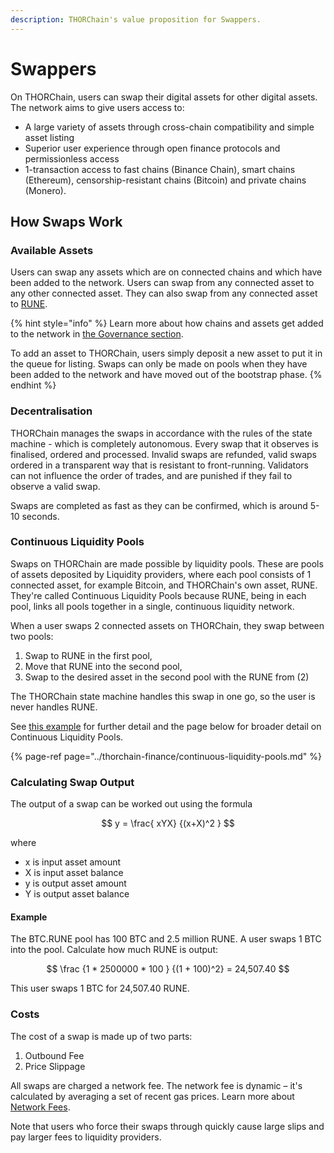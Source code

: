 ```yaml
---
description: THORChain's value proposition for Swappers.
---
```


# Swappers

On THORChain, users can swap their digital assets for other digital assets. The network aims to give users access to:

* A large variety of assets through cross-chain compatibility and simple asset listing
* Superior user experience through open finance protocols and permissionless access
* 1-transaction access to fast chains \(Binance Chain\), smart chains \(Ethereum\), censorship-resistant chains \(Bitcoin\) and private chains \(Monero\).

## How Swaps Work

### Available Assets

Users can swap any assets which are on connected chains and which have been added to the network. Users can swap from any connected asset to any other connected asset. They can also swap from any connected asset to [RUNE](../rune.md).

{% hint style="info" %}
Learn more about how chains and assets get added to the network in [the Governance section](../how-it-works/governance.md).

To add an asset to THORChain, users simply deposit a new asset to put it in the queue for listing. Swaps can only be made on pools when they have been added to the network and have moved out of the bootstrap phase.
{% endhint %}

### Decentralisation

THORChain manages the swaps in accordance with the rules of the state machine - which is completely autonomous. Every swap that it observes is finalised, ordered and processed. Invalid swaps are refunded, valid swaps ordered in a transparent way that is resistant to front-running. Validators can not influence the order of trades, and are punished if they fail to observe a valid swap.

Swaps are completed as fast as they can be confirmed, which is around 5-10 seconds.

### Continuous Liquidity Pools

Swaps on THORChain are made possible by liquidity pools. These are pools of assets deposited by Liquidity providers, where each pool consists of 1 connected asset, for example Bitcoin, and THORChain's own asset, RUNE. They're called Continuous Liquidity Pools because RUNE, being in each pool, links all pools together in a single, continuous liquidity network.

When a user swaps 2 connected assets on THORChain, they swap between two pools:

1. Swap to RUNE in the first pool,
2. Move that RUNE into the second pool,
3. Swap to the desired asset in the second pool with the RUNE from \(2\)

The THORChain state machine handles this swap in one go, so the user is never handles RUNE.

See [this example](swapping.md#example-connected-asset-binance-coin-to-connected-asset-bitcoin) for further detail and the page below for broader detail on Continuous Liquidity Pools.

{% page-ref page="../thorchain-finance/continuous-liquidity-pools.md" %}

### Calculating Swap Output

The output of a swap can be worked out using the formula

$$
y = \frac{ xYX} {(x+X)^2 }
$$

where

* x is input asset amount
* X is input asset balance
* y is output asset amount
* Y is output asset balance

#### Example

The BTC.RUNE pool has 100 BTC and 2.5 million RUNE. A user swaps 1 BTC into the pool. Calculate how much RUNE is output:

$$
\frac {1 * 2500000 * 100 } {(1 + 100)^2} = 24,507.40
$$

This user swaps 1 BTC for 24,507.40 RUNE.

### Costs

The cost of a swap is made up of two parts:

1. Outbound Fee
2. Price Slippage

All swaps are charged a network fee. The network fee is dynamic – it's calculated by averaging a set of recent gas prices. Learn more about [Network Fees](../how-it-works/fees.md#network-fee).

Note that users who force their swaps through quickly cause large slips and pay larger fees to liquidity providers.

